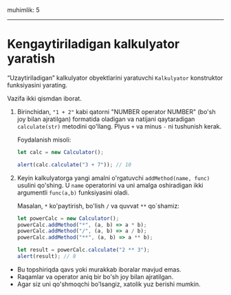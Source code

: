 muhimlik: 5

---

# Kengaytiriladigan kalkulyator yaratish

“Uzaytiriladigan” kalkulyator obyektlarini yaratuvchi `Kalkulyator` konstruktor funksiyasini yarating.

Vazifa ikki qismdan iborat.

1. Birinchidan, `"1 + 2"` kabi qatorni "NUMBER operator NUMBER" (bo'sh joy bilan ajratilgan) formatida oladigan va natijani qaytaradigan `calculate(str)` metodini qo'llang. Plyus `+` va minus `-` ni tushunish kerak.

   Foydalanish misoli:

   ```js
   let calc = new Calculator();

   alert(calc.calculate("3 + 7")); // 10
   ```

2. Keyin kalkulyatorga yangi amalni o'rgatuvchi `addMethod(name, func)` usulini qo'shing. U `name` operatorini va uni amalga oshiradigan ikki argumentli `func(a,b)` funksiyasini oladi.

   Masalan, `*` ko'paytirish, bo'lish `/` va quvvat `**` qo`shamiz:

   ```js
   let powerCalc = new Calculator();
   powerCalc.addMethod("*", (a, b) => a * b);
   powerCalc.addMethod("/", (a, b) => a / b);
   powerCalc.addMethod("**", (a, b) => a ** b);

   let result = powerCalc.calculate("2 ** 3");
   alert(result); // 8
   ```

- Bu topshiriqda qavs yoki murakkab iboralar mavjud emas.
- Raqamlar va operator aniq bir bo'sh joy bilan ajratilgan.
- Agar siz uni qo'shmoqchi bo'lsangiz, xatolik yuz berishi mumkin.
